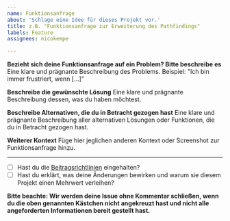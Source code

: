 ```yaml
---
name: Funktionsanfrage
about: 'Schlage eine Idee für dieses Projekt vor.'
title: z.B. "Funktionsanfrage zur Erweiterung des Pathfindings"
labels: Feature
assignees: nicokempe

---
```


**Bezieht sich deine Funktionsanfrage auf ein Problem? Bitte beschreibe es**
Eine klare und prägnante Beschreibung des Problems. Beispiel: "Ich bin immer frustriert, wenn [...]"

**Beschreibe die gewünschte Lösung**
Eine klare und prägnante Beschreibung dessen, was du haben möchtest.

**Beschreibe Alternativen, die du in Betracht gezogen hast**
Eine klare und prägnante Beschreibung aller alternativen Lösungen oder Funktionen, die du in Betracht gezogen hast. 

**Weiterer Kontext**
Füge hier jeglichen anderen Kontext oder Screenshot zur Funktionsanfrage hinzu. 

-----

- [ ] Hast du die [Beitragsrichtlinien](https://github.com/project-dynasty/game/blob/production/docs/contributing.md) eingehalten?
- [ ] Hast du erklärt, was deine Änderungen bewirken und warum sie diesem Projekt einen Mehrwert verleihen? 

**Bitte beachte: Wir werden deine Issue ohne Kommentar schließen, wenn du die oben genannten Kästchen nicht angekreuzt hast und nicht alle angeforderten Informationen bereit gestellt hast.**
